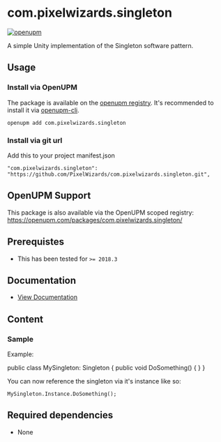 com.pixelwizards.singleton
=========================

[![openupm](https://img.shields.io/npm/v/com.pixelwizards.singleton?label=openupm&registry_uri=https://package.openupm.com)](https://openupm.com/packages/com.pixelwizards.singleton/)

A simple Unity implementation of the Singleton software pattern.

Usage
--------------

### Install via OpenUPM

The package is available on the [openupm registry](https://openupm.com). It's recommended to install it via [openupm-cli](https://github.com/openupm/openupm-cli).

```
openupm add com.pixelwizards.singleton
```

### Install via git url

Add this to your project manifest.json

```
"com.pixelwizards.singleton": "https://github.com/PixelWizards/com.pixelwizards.singleton.git",
```

OpenUPM Support
----------------

This package is also available via the OpenUPM scoped registry: 
https://openupm.com/packages/com.pixelwizards.singleton/

Prerequistes
---------------
* This has been tested for `>= 2018.3`

## Documentation

- [View Documentation](/Docs/index.md)

Content
----------------

### Sample

Example:

public class MySingleton: Singleton<MySingleton>
{
		public void DoSomething()
		{
		}
}

You can now reference the singleton via it's instance like so:

`MySingleton.Instance.DoSomething();`

Required dependencies
---------------
* None 
